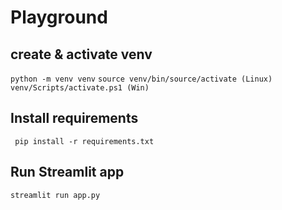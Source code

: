 # Playground
## create & activate venv 
```python -m venv venv```
```source venv/bin/source/activate (Linux)```
```venv/Scripts/activate.ps1 (Win)```
## Install requirements
``` pip install -r requirements.txt```

## Run Streamlit app
``` streamlit run app.py ```